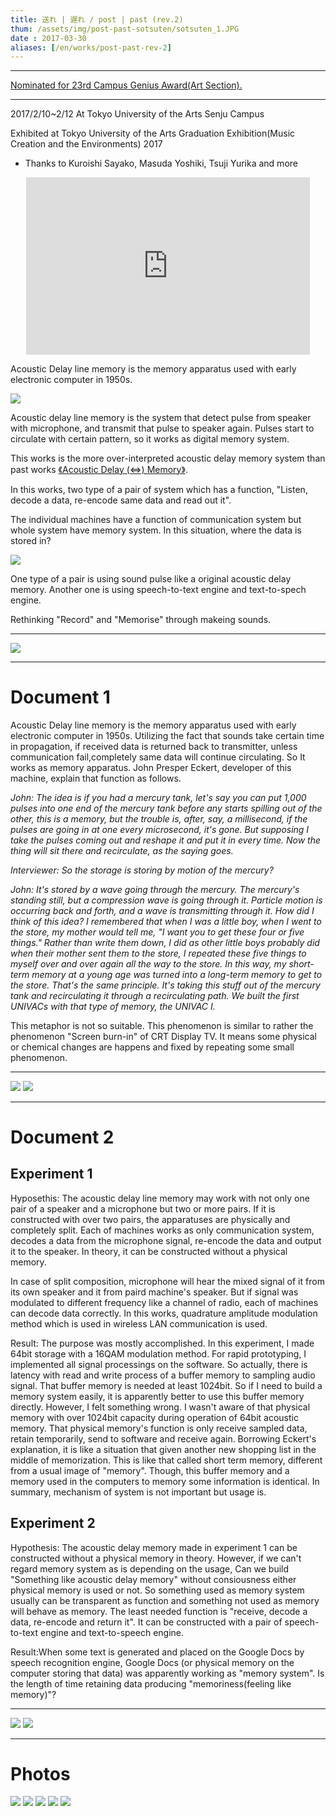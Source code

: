 ```yaml
---
title: 送れ | 遅れ / post | past (rev.2)
thum: /assets/img/post-past-sotsuten/sotsuten_1.JPG
date : 2017-03-30
aliases: [/en/works/post-past-rev-2]
---
```


---

[Nominated for 23rd Campus Genius Award(Art Section).](/info/23rdcampusgeniusnominate)

---

2017/2/10~2/12 At Tokyo University of the Arts Senju Campus

Exhibited at Tokyo University of the Arts Graduation Exhibition(Music Creation and the Environments) 2017

- Thanks to Kuroishi Sayako, Masuda Yoshiki, Tsuji Yurika and more


<div style="position:relative;width:90%;height: 0;
padding: 0 0 56.25%;overflow: hidden; margin:10px auto;"><iframe src="https://player.vimeo.com/video/210539692?color=ffffff" style="position:absolute;left:0;top:0; width:100%; height:100%;" frameborder="0" webkitallowfullscreen mozallowfullscreen allowfullscreen></iframe></div>

Acoustic Delay line memory is the memory apparatus used with early electronic computer in 1950s.

![](/assets/img/post-past-sotsuten/adm_setsumei_en.png)


Acoustic delay line memory is the system that detect pulse from speaker with microphone, and transmit that pulse to speaker again. Pulses start to circulate with certain pattern, so it works as digital memory system.

This works is the more over-interpreted acoustic delay memory system than past works [《Acoustic Delay (⇔) Memory》](/works/acoustic-delay-memory).

In this works, two type of a pair of system which has a function, "Listen, decode a data, re-encode same data and read out it".

The individual machines have a function of communication system but whole system have memory system. In this situation, where the data is stored in?

![](/assets/img/post-past-sotsuten/adm2_setsumei_en.png)

One type of a pair is using sound pulse like a original acoustic delay memory. Another one is using speech-to-text engine and text-to-spech engine.

Rethinking "Record" and "Memorise" through makeing sounds.

---
![](/assets/img/post-past-sotsuten/sotsuten_11.JPG)

---
# Document 1

Acoustic Delay line memory is the memory apparatus used with early electronic computer in 1950s.
Utilizing the fact that sounds take certain time in propagation, if received data is returned back to transmitter, unless communication fail,completely same data will continue circulating. So It works as memory apparatus. John Presper Eckert, developer of this machine, explain that function as follows.

*John: The idea is if you had a mercury tank, let's say you can put 1,000 pulses into one end of the mercury tank before any starts spilling out of the other, this is a memory, but the trouble is, after, say, a millisecond, if the pulses are going in at one every microsecond, it's gone. But supposing I take the pulses coming out and reshape it and put it in every time. Now the thing will sit there and recirculate, as the saying goes.**Interviewer: So the storage is storing by motion of the mercury?*
*John: It's stored by a wave going through the mercury. The mercury's standing still, but a compression wave is going through it. Particle motion is occurring back and forth, and a wave is transmitting through it. How did I think of this idea? I remembered that when I was a little boy, when I went to the store, my mother would tell me, "I want you to get these four or five things." Rather than write them down, I did as other little boys probably did when their mother sent them to the store, I repeated these five things to myself over and over again all the way to the store. In this way, my short-term memory at a young age was turned into a long-term memory to get to the store. That's the same principle. It's taking this stuff out of the mercury tank and recirculating it through a recirculating path. We built the first UNIVACs with that type of memory, the UNIVAC I.*
This metaphor is not so suitable. This phenomenon is similar to rather the phenomenon "Screen burn-in" of CRT Display TV. It means some physical or chemical changes are happens and fixed by repeating some small phenomenon.

---
![](/assets/img/post-past-sotsuten/sotsuten_7.JPG)
![](/assets/img/post-past-sotsuten/sotsuten_8.JPG)

---
# Document 2

## Experiment 1

Hyposethis: The acoustic delay line memory may work with not only one pair of a speaker and a microphone but two or more pairs.
If it is constructed with over two pairs, the apparatuses are physically and completely split.
Each of machines works as only communication system, decodes a data from the microphone signal, re-encode the data and output it to the speaker.
In theory, it can be constructed without a physical memory.

In case of split composition, microphone will hear the mixed signal of it from its own speaker and it from paird machine's speaker.
But if signal was modulated to different frequency like a channel of radio, each of machines can decode data correctly.
In this works, quadrature amplitude modulation method which is used in wireless LAN communication is used.

Result: The purpose was mostly accomplished. In this experiment, I made 64bit storage with a 16QAM modulation method. For rapid prototyping, I implemented all signal processings on the software. So actually, there is latency with read and write process of a buffer memory to sampling audio signal. That buffer memory is needed at least 1024bit. So if I need to build a memory system easily, it is apparently better to use this buffer memory directly.
However, I felt something wrong. I wasn't aware of that physical memory with over 1024bit capacity during operation of 64bit acoustic memory.
That physical memory's function is only receive sampled data, retain temporarily, send to software and receive again.
Borrowing Eckert's explanation, it is like a situation that given another new shopping list in the middle of memorization. This is like that called  short term memory, different from a usual image of "memory".
Though, this buffer memory and a memory used in the computers to memory some information is identical.
In summary, mechanism of system is not important but usage is.

## Experiment 2

Hypothesis: The acoustic delay memory made in experiment 1 can be constructed without a physical memory in theory. However, if we can't regard memory system as is depending on the usage, Can we build "Something like acoustic delay memory" without consiousness either physical memory is used or not.
So something used as memory system usually can be transparent as function and something not used as memory will behave as memory. The least needed function is "receive, decode a data, re-encode and return it".
It can be constructed with a pair of speech-to-text engine and text-to-speech engine.

Result:When some text is generated and placed on the Google Docs by speech recognition engine, Google Docs (or physical memory on the computer storing that data) was apparently working as "memory system".
Is the length of time retaining data producing "memoriness(feeling like memory)"?

---

![](/assets/img/post-past-sotsuten/sotsuten_9.JPG)
![](/assets/img/post-past-sotsuten/sotsuten_10.JPG)

---

# Photos

![](/assets/img/post-past-sotsuten/sotsuten_5.JPG)
![](/assets/img/post-past-sotsuten/sotsuten_2.JPG)
![](/assets/img/post-past-sotsuten/sotsuten_4.JPG)
![](/assets/img/post-past-sotsuten/sotsuten_3.JPG)
![](/assets/img/post-past-sotsuten/sotsuten_6.JPG)
